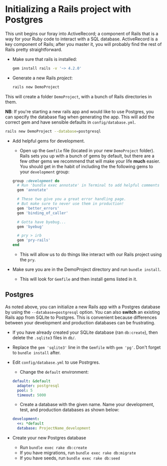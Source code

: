 # Initializing a Rails project with Postgres

This unit begins our foray into ActiveRecord; a component of Rails
that is a way for your Ruby code to interact with a SQL
database. ActiveRecord is a key component of Rails;
after you master it, you will probably find the rest of Rails pretty
straightforward.

- Make sure that rails is installed:
  ```sh
  gem install rails -v '~> 4.2.0'
  ```
- Generate a new Rails *project*:
  ```sh
  rails new DemoProject
  ```

This will create a folder `DemoProject`, with a bunch of Rails
directories in them.

**NB**: If you're starting a new rails app and would like to use
Postgres, you can specify the database flag when generating the app.
This will add the correct gem and have sensible defaults in
`config/database.yml`.

```sh
rails new DemoProject --database=postgresql
```

- Add helpful gems for development.
  - Open up the `Gemfile` file (located in your new `DemoProject` folder). Rails sets you up with a bunch of gems by default, but there are a few other gems we recommend that will make your life **much** easier. You should get in the habit of including the the following gems to your  `development` group:

  ```ruby
  group :development do
    # Run 'bundle exec annotate' in Terminal to add helpful comments to models.
    gem 'annotate'

    # These two give you a great error handling page.
    # But make sure to never use them in production!
    gem 'better_errors'
    gem 'binding_of_caller'

    # Gotta have byebug...
    gem 'byebug'

    # pry > irb
    gem 'pry-rails'
  end
  ```
  - This will allow us to do things like interact with our Rails project
  using the `pry`. 
- Make sure you are in the DemoProject
  directory and run `bundle install`.
  - This will look for `Gemfile` and then install gems listed in it.

## Postgres

As noted above, you can initialize a new Rails app with a Postgres
database by using the `--database=postgresql` option. You can also
**switch** an existing Rails app from SQLite to Postgres. This is 
convenient because differences between your development and 
production databases can be frustrating.

* If you have already created your SQLite database (ran `db:create`), then delete the `.sqlite3` files in `db/`.

* Replace the `gem 'sqlite3'` line in the `Gemfile` with `gem
'pg'`. Don't forget to `bundle install` after.

* Edit `config/database.yml` to use Postrgres.
  * Change the `default` environment:
  ```yaml
  default: &default
    adapter: postgresql
    pool: 5
    timeout: 5000
  ```
  * Create a database with the given name. Name your development, test, and production databases as shown below:
  ```yaml
  development:
    <<: *default 
    database: ProjectName_development
  ```

* Create your new Postgres database
  * Run `bundle exec rake db:create`
  * If you have migrations, run `bundle exec rake db:migrate`
  * If you have seeds, run `bundle exec rake db:seed`
